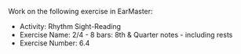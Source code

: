 Work on the following exercise in EarMaster:
- Activity: Rhythm Sight-Reading
- Exercise Name: 2/4 - 8 bars: 8th & Quarter notes - including rests
- Exercise Number: 6.4
